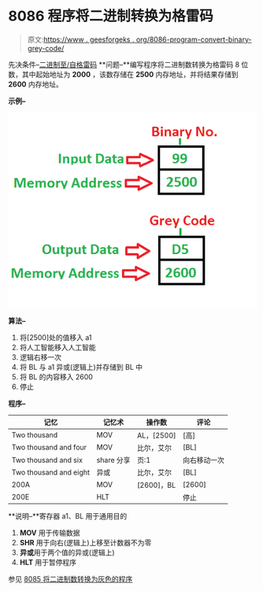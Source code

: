 # 8086 程序将二进制转换为格雷码

> 原文:[https://www . geesforgeks . org/8086-program-convert-binary-grey-code/](https://www.geeksforgeeks.org/8086-program-convert-binary-grey-code/)

先决条件–[二进制至/自格雷码](https://www.geeksforgeeks.org/digital-logic-code-converters-binary-gray-code/)
**问题–**编写程序将二进制数转换为格雷码 8 位数，其中起始地址为 **2000** ，该数存储在 **2500** 内存地址，并将结果存储到 **2600** 内存地址。

**示例–**

![](img/a6aa7d81559f9963929043cee542ea5d.png)

**算法–**

1.  将[2500]处的值移入 a1
2.  将人工智能移入人工智能
3.  逻辑右移一次
4.  将 BL 与 a1 异或(逻辑上)并存储到 BL 中
5.  将 BL 的内容移入 2600
6.  停止

**程序–**

| 记忆 | 记忆术 | 操作数 | 评论 |
| --- | --- | --- | --- |
| Two thousand | MOV | AL，[2500] | [高] |
| Two thousand and four | MOV | 比尔，艾尔 | [BL] |
| Two thousand and six | share 分享 | 页:1 | 向右移动一次 |
| Two thousand and eight | 异或 | 比尔，艾尔 | [BL] |
| 200A | MOV | [2600]，BL | [2600] |
| 200E | HLT |  | 停止 |

**说明–**寄存器 a1、BL 用于通用目的

1.  **MOV** 用于传输数据
2.  **SHR** 用于向右(逻辑上)上移至计数器不为零
3.  **异或**用于两个值的异或(逻辑上)
4.  **HLT** 用于暂停程序

参见 [8085 将二进制数转换为灰色的程序](https://www.geeksforgeeks.org/8085-program-convert-binary-numbers-gray/)